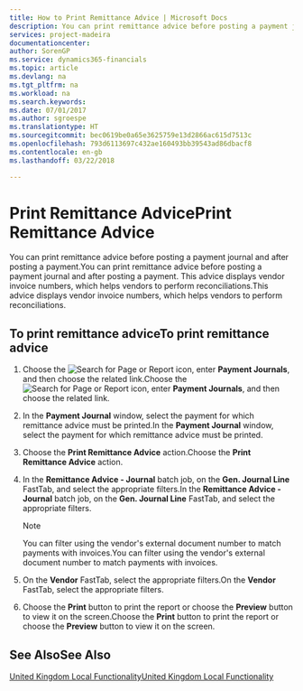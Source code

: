 ```yaml
---
title: How to Print Remittance Advice | Microsoft Docs
description: You can print remittance advice before posting a payment journal and after posting a payment. This advice displays vendor invoice numbers, which helps vendors to perform reconciliations.
services: project-madeira
documentationcenter: 
author: SorenGP
ms.service: dynamics365-financials
ms.topic: article
ms.devlang: na
ms.tgt_pltfrm: na
ms.workload: na
ms.search.keywords: 
ms.date: 07/01/2017
ms.author: sgroespe
ms.translationtype: HT
ms.sourcegitcommit: bec0619be0a65e3625759e13d2866ac615d7513c
ms.openlocfilehash: 793d6113697c432ae160493bb39543ad86dbacf8
ms.contentlocale: en-gb
ms.lasthandoff: 03/22/2018

---
```

# <a name="print-remittance-advice"></a><span data-ttu-id="94075-104">Print Remittance Advice</span><span class="sxs-lookup"><span data-stu-id="94075-104">Print Remittance Advice</span></span>
<span data-ttu-id="94075-105">You can print remittance advice before posting a payment journal and after posting a payment.</span><span class="sxs-lookup"><span data-stu-id="94075-105">You can print remittance advice before posting a payment journal and after posting a payment.</span></span> <span data-ttu-id="94075-106">This advice displays vendor invoice numbers, which helps vendors to perform reconciliations.</span><span class="sxs-lookup"><span data-stu-id="94075-106">This advice displays vendor invoice numbers, which helps vendors to perform reconciliations.</span></span>  

## <a name="to-print-remittance-advice"></a><span data-ttu-id="94075-107">To print remittance advice</span><span class="sxs-lookup"><span data-stu-id="94075-107">To print remittance advice</span></span>  

1.  <span data-ttu-id="94075-108">Choose the ![Search for Page or Report](../../media/ui-search/search_small.png "Search for Page or Report icon") icon, enter **Payment Journals**, and then choose the related link.</span><span class="sxs-lookup"><span data-stu-id="94075-108">Choose the ![Search for Page or Report](../../media/ui-search/search_small.png "Search for Page or Report icon") icon, enter **Payment Journals**, and then choose the related link.</span></span>  
2.  <span data-ttu-id="94075-109">In the **Payment Journal** window, select the payment for which remittance advice must be printed.</span><span class="sxs-lookup"><span data-stu-id="94075-109">In the **Payment Journal** window, select the payment for which remittance advice must be printed.</span></span>  
3.  <span data-ttu-id="94075-110">Choose the **Print Remittance Advice** action.</span><span class="sxs-lookup"><span data-stu-id="94075-110">Choose the **Print Remittance Advice** action.</span></span>  
4.  <span data-ttu-id="94075-111">In the **Remittance Advice - Journal** batch job, on the **Gen. Journal Line** FastTab, and select the appropriate filters.</span><span class="sxs-lookup"><span data-stu-id="94075-111">In the **Remittance Advice - Journal** batch job, on the **Gen. Journal Line** FastTab, and select the appropriate filters.</span></span>  

    > [!NOTE]  
    >  <span data-ttu-id="94075-112">You can filter using the vendor's external document number to match payments with invoices.</span><span class="sxs-lookup"><span data-stu-id="94075-112">You can filter using the vendor's external document number to match payments with invoices.</span></span>  

5.  <span data-ttu-id="94075-113">On the **Vendor** FastTab, select the appropriate filters.</span><span class="sxs-lookup"><span data-stu-id="94075-113">On the **Vendor** FastTab, select the appropriate filters.</span></span>  
6.  <span data-ttu-id="94075-114">Choose the **Print** button to print the report or choose the **Preview** button to view it on the screen.</span><span class="sxs-lookup"><span data-stu-id="94075-114">Choose the **Print** button to print the report or choose the **Preview** button to view it on the screen.</span></span>  

## <a name="see-also"></a><span data-ttu-id="94075-115">See Also</span><span class="sxs-lookup"><span data-stu-id="94075-115">See Also</span></span>  
[<span data-ttu-id="94075-116">United Kingdom Local Functionality</span><span class="sxs-lookup"><span data-stu-id="94075-116">United Kingdom Local Functionality</span></span>](united-kingdom-local-functionality.md)

